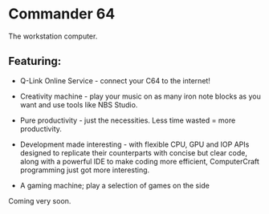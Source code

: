 # Commander 64

The workstation computer.

## Featuring:

- Q-Link Online Service - connect your C64 to the internet!

- Creativity machine - play your music on as many iron note blocks as you want and use tools like NBS Studio.

- Pure productivity - just the necessities. Less time wasted = more productivity.

- Development made interesting - with flexible CPU, GPU and IOP APIs designed to replicate their counterparts with concise but clear code, along with a powerful IDE to make coding more efficient, ComputerCraft programming just got more interesting.

- A gaming machine; play a selection of games on the side

Coming very soon.

